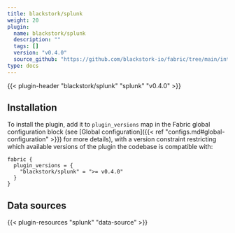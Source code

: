 ```yaml
---
title: blackstork/splunk
weight: 20
plugin:
  name: blackstork/splunk
  description: ""
  tags: []
  version: "v0.4.0"
  source_github: "https://github.com/blackstork-io/fabric/tree/main/internal/splunk/"
type: docs
---
```


{{< plugin-header "blackstork/splunk" "splunk" "v0.4.0" >}}

## Installation

To install the plugin, add it to `plugin_versions` map in the Fabric global configuration block (see [Global configuration]({{< ref "configs.md#global-configuration" >}}) for more details), with a version constraint restricting which available versions of the plugin the codebase is compatible with:

```hcl
fabric {
  plugin_versions = {
    "blackstork/splunk" = ">= v0.4.0"
  }
}
```


## Data sources

{{< plugin-resources "splunk" "data-source" >}}
